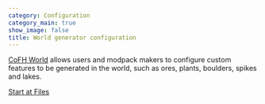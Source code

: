 ```yaml
---
category: Configuration
category_main: true
show_image: false
title: World generator configuration
---
```


[CoFH World](../) allows users and modpack makers to configure custom features
to be generated in the world, such as ores, plants, boulders, spikes and lakes.

<a class="uk-button uk-button-primary" href="files/">Start at Files</a>
